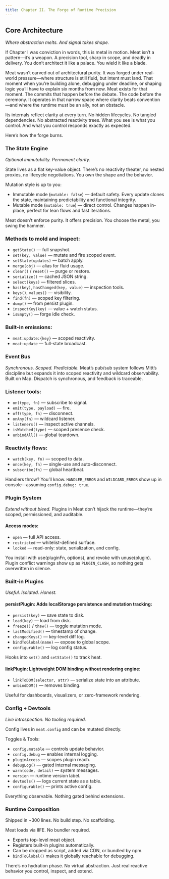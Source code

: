 ```yaml
---
title: Chapter II. The Forge of Runtime Precision
---
```


## Core Architecture

_Where abstraction melts. And signal takes shape._

If Chapter I was conviction in words, this is metal in motion. Meat isn’t a pattern—it’s a weapon. A precision tool, sharp in scope, and deadly in delivery. You don’t architect it like a palace. You wield it like a blade.

Meat wasn’t carved out of architectural purity. It was forged under real-world pressure—where structure is still fluid, but intent must land. That moment when you’re building alone, debugging under deadline, or shaping logic you’ll have to explain six months from now. Meat exists for that moment. The commits that happen before the debate. The code before the ceremony. It operates in that narrow space where clarity beats convention—and where the runtime must be an ally, not an obstacle.

Its internals reflect clarity at every turn. No hidden lifecycles. No tangled dependencies. No abstracted reactivity trees. What you see is what you control. And what you control responds exactly as expected.

Here’s how the forge burns.

### The State Engine

_Optional immutability. Permanent clarity._

State lives as a flat key-value object. There’s no reactivity theater, no nested proxies, no lifecycle negotiations. You own the shape and the behavior.

Mutation style is up to you:

- Immutable mode (`mutable: false`) — default safety. Every update clones the state, maintaining predictability and functional integrity.
- Mutable mode (`mutable: true`) — direct control. Changes happen in-place, perfect for lean flows and fast iterations.

Meat doesn’t enforce purity. It offers precision. You choose the metal, you swing the hammer.

### Methods to mold and inspect:

- `getState()` — full snapshot.
- `set(key, value)` — mutate and fire scoped event.
- `setState(updates)` — batch apply.
- `merge(obj)` — alias for fluid usage.
- `clear()` / `reset()` — purge or restore.
- `serialize()` — cached JSON string.
- `select(keys)` — filtered slices.
- `has(key)`, `hasChanged(key, value)` — inspection tools.
- `keys()`, `values()` — visibility.
- `find(fn)` — scoped key filtering.
- `dump()` — from persist plugin.
- `inspectKey(key)` — value + watch status.
- `isEmpty()` — forge idle check.

### Built-in emissions:

- `meat:update:{key}` — scoped reactivity.
- `meat:update` — full-state broadcast.

### Event Bus

_Synchronous. Scoped. Predictable._ Meat’s pub/sub system follows Mitt’s discipline but expands it into scoped reactivity and wildcard observability. Built on Map. Dispatch is synchronous, and feedback is traceable.

### Listener tools:

- `on(type, fn)` — subscribe to signal.
- `emit(type, payload)` — fire.
- `off(type, fn)` — disconnect.
- `onAny(fn)` — wildcard listener.
- `listeners()` — inspect active channels.
- `isWatched(type)` — scoped presence check.
- `unbindAll()` — global teardown.

### Reactivity flows:

- `watch(key, fn)` — scoped to data.
- `once(key, fn)` — single-use and auto-disconnect.
- `subscribe(fn)` — global heartbeat.

Handlers throw? You’ll know. `HANDLER_ERROR` and `WILDCARD_ERROR` show up in console—assuming `config.debug: true`.

### Plugin System

_Extend without bleed._ Plugins in Meat don’t hijack the runtime—they’re scoped, permissioned, and auditable.

#### Access modes:

- `open` — full API access.
- `restricted` — whitelist-defined surface.
- `locked` — read-only: state, serialization, and config.

You install with use(pluginFn, options), and revoke with unuse(plugin). Plugin conflict warnings show up as `PLUGIN_CLASH`, so nothing gets overwritten in silence.

### Built-in Plugins

_Useful. Isolated. Honest._

#### **persistPlugin**: Adds localStorage persistence and mutation tracking:

- `persist(key)` — save state to disk.
- `load(key)` — load from disk.
- `freeze()` / `thaw()` — toggle mutation mode.
- `lastModified()` — timestamp of change.
- `changedKeys()` — key-level diff log.
- `bindToGlobal(name)` — expose to global scope.
- `configurable()` — log config status.

Hooks into `set()` and `setState()` to track heat.

#### **linkPlugin**: Lightweight DOM binding without rendering engine:

- `linkToDOM(selector, attr)` — serialize state into an attribute.
- `unbindDOM()` — removes binding.

Useful for dashboards, visualizers, or zero-framework rendering.

### Config + Devtools

_Live introspection. No tooling required._

Config lives in `meat.config` and can be mutated directly.

Toggles & Tools:

- `config.mutable` — controls update behavior.
- `config.debug` — enables internal logging.
- `pluginAccess` — scopes plugin reach.
- `debugLog()` — gated internal messaging.
- `warn(code, detail)` — system messages.
- `version` — runtime version label.
- `devtools()` — logs current state as a table.
- `configurable()` — prints active config.

Everything observable. Nothing gated behind extensions.

### Runtime Composition

Shipped in ~300 lines. No build step. No scaffolding.

Meat loads via IIFE. No bundler required.

- Exports top-level meat object.
- Registers built-in plugins automatically.
- Can be dropped as script, added via CDN, or bundled by npm.
- `bindToGlobal()` makes it globally reachable for debugging.

There’s no hydration phase. No virtual abstraction. Just real reactive behavior you control, inspect, and extend.

